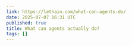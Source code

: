 ```yaml
---
link: https://lethain.com/what-can-agents-do/
date: 2025-07-07 16:31 UTC
published: true
title: What can agents actually do?
tags: []
---
```



